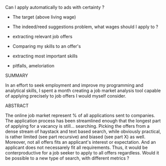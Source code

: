 Can I apply automatically to ads with certainty ?
- The target (above living wage)
- The indeed/reed suggestions problem, what wages should I apply to ?
- extracting relevant job offers
- Comparing my skills to an offer's 
- extracting most important skills 

- pitfalls, ameloriation 





SUMMARY

In an effort to seek employment and improve my programming and analytical skills, I spent a month creating a job market analysis tool capable of applying precisely to job offers I would myself consider.

ABSTRACT 

The online job market represent % of all applications sent to companies. The application process has been streamlined enough that the longest part of applying for a vacancy is still... searching. Picking the offers from a dense stream of haystack and text based search, while obviously practical, is rather limited (see part recursive) and biased (see part X) as well.
Moreover, not all offers fits an applicant's interest or expectation. And an applicant does not necessarely fit all requirements. Thus, it would be conterproductive for a job seeker to apply to all offers regardless.
Would it be possible to a new type of search, with different metrics ?









